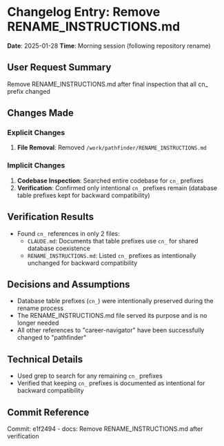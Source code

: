 # Changelog Entry: Remove RENAME_INSTRUCTIONS.md

**Date**: 2025-01-28
**Time**: Morning session (following repository rename)

## User Request Summary
Remove RENAME_INSTRUCTIONS.md after final inspection that all cn_ prefix changed

## Changes Made

### Explicit Changes
1. **File Removal**: Removed `/work/pathfinder/RENAME_INSTRUCTIONS.md`

### Implicit Changes
1. **Codebase Inspection**: Searched entire codebase for `cn_` prefixes
2. **Verification**: Confirmed only intentional `cn_` prefixes remain (database table prefixes kept for backward compatibility)

## Verification Results
- Found `cn_` references in only 2 files:
  - `CLAUDE.md`: Documents that table prefixes use `cn_` for shared database coexistence
  - `RENAME_INSTRUCTIONS.md`: Listed `cn_` prefixes as intentionally unchanged for backward compatibility

## Decisions and Assumptions
- Database table prefixes (`cn_`) were intentionally preserved during the rename process
- The RENAME_INSTRUCTIONS.md file served its purpose and is no longer needed
- All other references to "career-navigator" have been successfully changed to "pathfinder"

## Technical Details
- Used grep to search for any remaining `cn_` prefixes
- Verified that keeping `cn_` prefixes is documented as intentional for backward compatibility

## Commit Reference
Commit: e1f2494 - docs: Remove RENAME_INSTRUCTIONS.md after verification